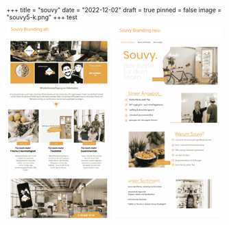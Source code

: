 +++
title = "souvy"
date = "2022-12-02"
draft = true
pinned = false
image = "souvy5-k.png"
+++
test

![](souvy5-k.png)